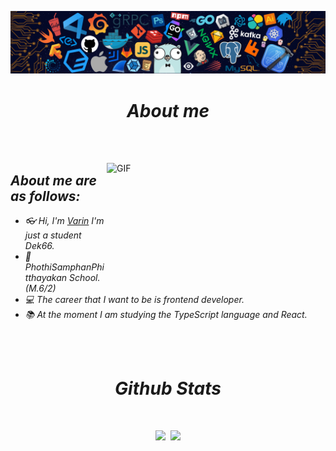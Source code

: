 ![Github Banner](https://raw.githubusercontent.com/Varin471/Varin471/main/bg-hero/l435eorEWh.png)

<i><h1 align="center">About me</h1></i><br><br>

<img align="right" alt="GIF" src="https://media4.giphy.com/media/i4jKn7itdV2Tvjzj6Y/giphy.gif?cid=ecf05e47a47uzc5vf2sdyrro124orpblntez0xl8til67ftr&rid=giphy.gif&ct=g"  width="350px" height ="200px"/>
<h2> <i>About me are as follows: </i> </h2>

- <i>👓 Hi, I'm [Varin](https://github.com/Varin-V) I'm just a student Dek66.</i>
- <i>🏫 PhothiSamphanPhitthayakan School. (M.6/2)</i>
- <i>💻 The career that I want to be is frontend developer.</i>
- <i>📚 At the moment I am studying the TypeScript language and React.</i>



<br><br>
<i><h1 align="center"> Github Stats</h1></i>
<br>

<p align="center">
    <img height="200em" src="https://github-readme-stats.vercel.app/api?username=Varin471&show_icons=true&_color=7A7ADB&icon_color=2234AE&text_color=D3D3D3&bg_color=0,000000,130F40"/>&nbsp; 
  <img height="200em" src="https://github-readme-stats.vercel.app/api/top-langs?username=Varin471&langs_count=10&show_icons=true&locale=en&layout=compact&_color=7A7ADB&icon_color=2234AE&text_color=D3D3D3&bg_color=0,000000,130F40" />
</p>
